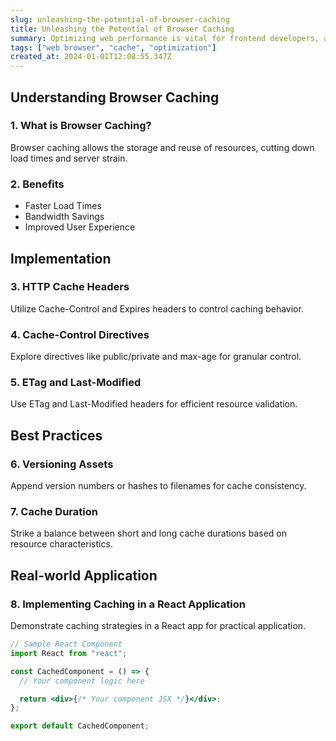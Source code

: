 ```yaml
---
slug: unleashing-the-potential-of-browser-caching
title: Unleashing the Potential of Browser Caching
summary: Optimizing web performance is vital for frontend developers, and one key tool in achieving this is browser caching. This post explores the basics, implementation, and best practices.
tags: ["web browser", "cache", "optimization"]
created_at: 2024-01-01T12:08:55.347Z
---
```


## Understanding Browser Caching

### 1. What is Browser Caching?

Browser caching allows the storage and reuse of resources, cutting down load times and server strain.

### 2. Benefits

- Faster Load Times
- Bandwidth Savings
- Improved User Experience

## Implementation

### 3. HTTP Cache Headers

Utilize Cache-Control and Expires headers to control caching behavior.

### 4. Cache-Control Directives

Explore directives like public/private and max-age for granular control.

### 5. ETag and Last-Modified

Use ETag and Last-Modified headers for efficient resource validation.

## Best Practices

### 6. Versioning Assets

Append version numbers or hashes to filenames for cache consistency.

### 7. Cache Duration

Strike a balance between short and long cache durations based on resource characteristics.

## Real-world Application

### 8. Implementing Caching in a React Application

Demonstrate caching strategies in a React app for practical application.

```jsx
// Sample React Component
import React from "react";

const CachedComponent = () => {
  // Your component logic here

  return <div>{/* Your component JSX */}</div>;
};

export default CachedComponent;
```
